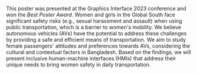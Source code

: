 This poster was presented at the Graphics Interface 2023 conference and won the *Best Poster Award*.
Women and girls in the Global South face significant safety risks (e.g., sexual harassment and assault) when using public transportation, which is a barrier to women's mobility. We believe autonomous vehicles (AVs) have the potential to address these challenges by providing a safe and efficient means of transportation. We aim to study female passengers' attitudes and preferences towards AVs, considering the cultural and contextual factors in Bangladesh. Based on the findings, we will present inclusive human-machine interfaces (HMIs) that address their unique needs to bring women safety in daily transportation.
